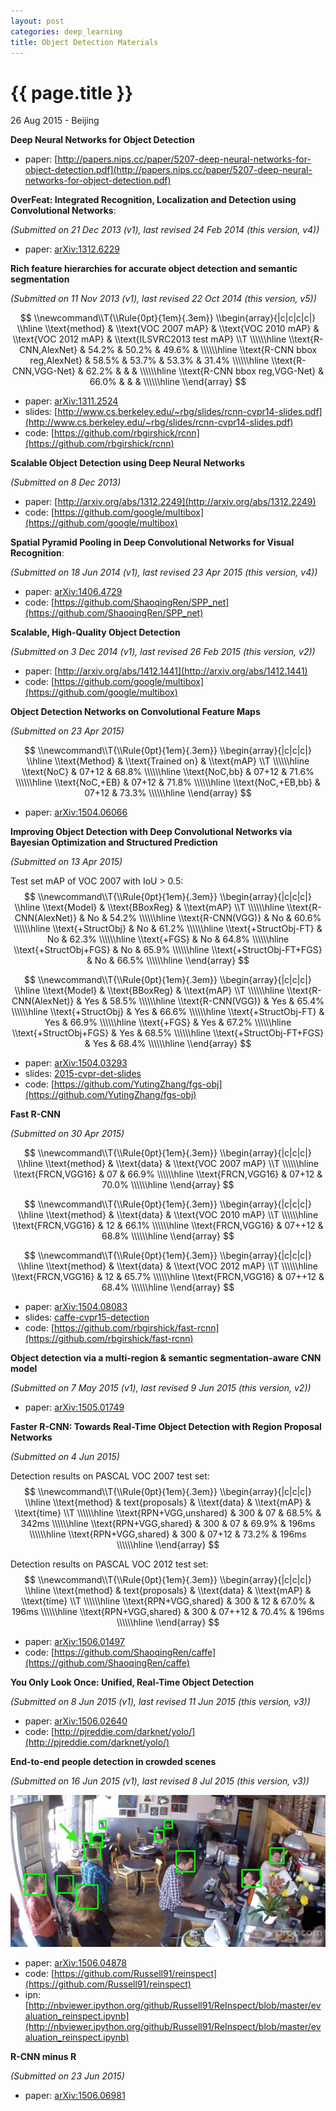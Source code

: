 ```yaml
---
layout: post
categories: deep_learning
title: Object Detection Materials
---
```


{{ page.title }}
================

<p class="meta">26 Aug 2015 - Beijing</p>

**Deep Neural Networks for Object Detection**

- paper: [http://papers.nips.cc/paper/5207-deep-neural-networks-for-object-detection.pdf](http://papers.nips.cc/paper/5207-deep-neural-networks-for-object-detection.pdf)

**OverFeat: Integrated Recognition, Localization and Detection using Convolutional Networks**:

*(Submitted on 21 Dec 2013 (v1), last revised 24 Feb 2014 (this version, v4))*

- paper: [arXiv:1312.6229](http://arxiv.org/abs/1312.6229)

**Rich feature hierarchies for accurate object detection and semantic segmentation**

*(Submitted on 11 Nov 2013 (v1), last revised 22 Oct 2014 (this version, v5))*

$$
\\newcommand\\T{\\Rule{0pt}{1em}{.3em}}
\\begin{array}{|c|c|c|c|}
\\hline
  \\text{method} & \\text{VOC 2007 mAP} & \\text{VOC 2010 mAP} & \\text{VOC 2012 mAP} & \\text{ILSVRC2013 test mAP} \\T \\\\\\hline
  \\text{R-CNN,AlexNet}           & 54.2% & 50.2% & 49.6% &        \\\\\\hline
  \\text{R-CNN bbox reg,AlexNet}  & 58.5% & 53.7% & 53.3% & 31.4%  \\\\\\hline
  \\text{R-CNN,VGG-Net}           & 62.2% &       &       &        \\\\\\hline
  \\text{R-CNN bbox reg,VGG-Net}  & 66.0% &       &       &   \\\\\\hline
\\end{array}
$$

- paper: [arXiv:1311.2524](http://arxiv.org/abs/1311.2524)
- slides: [http://www.cs.berkeley.edu/~rbg/slides/rcnn-cvpr14-slides.pdf](http://www.cs.berkeley.edu/~rbg/slides/rcnn-cvpr14-slides.pdf)
- code: [https://github.com/rbgirshick/rcnn](https://github.com/rbgirshick/rcnn)

**Scalable Object Detection using Deep Neural Networks**

*(Submitted on 8 Dec 2013)*

- paper: [http://arxiv.org/abs/1312.2249](http://arxiv.org/abs/1312.2249)
- code: [https://github.com/google/multibox](https://github.com/google/multibox)

**Spatial Pyramid Pooling in Deep Convolutional Networks for Visual Recognition**:

*(Submitted on 18 Jun 2014 (v1), last revised 23 Apr 2015 (this version, v4))*

- paper: [arXiv:1406.4729](http://arxiv.org/abs/1406.4729)
- code: [https://github.com/ShaoqingRen/SPP_net](https://github.com/ShaoqingRen/SPP_net)

**Scalable, High-Quality Object Detection**

*(Submitted on 3 Dec 2014 (v1), last revised 26 Feb 2015 (this version, v2))*

- paper: [http://arxiv.org/abs/1412.1441](http://arxiv.org/abs/1412.1441)
- code: [https://github.com/google/multibox](https://github.com/google/multibox)

**Object Detection Networks on Convolutional Feature Maps**

*(Submitted on 23 Apr 2015)*

$$
\\newcommand\\T{\\Rule{0pt}{1em}{.3em}}
\\begin{array}{|c|c|c|}
\\hline
  \\text{Method}      & \\text{Trained on} & \\text{mAP} \\T \\\\\\hline
  \\text{NoC}         & 07+12              & 68.8% \\\\\\hline
  \\text{NoC,bb}      & 07+12              & 71.6% \\\\\\hline
  \\text{NoC,+EB}     & 07+12              & 71.8% \\\\\\hline
  \\text{NoC,+EB,bb}  & 07+12              & 73.3% \\\\\\hline
\\end{array}
$$

- paper: [arXiv:1504.06066](http://arxiv.org/abs/1504.06066)

**Improving Object Detection with Deep Convolutional Networks via Bayesian Optimization
and Structured Prediction**

*(Submitted on 13 Apr 2015)*

Test set mAP of VOC 2007 with IoU > 0.5:
$$
\\newcommand\\T{\\Rule{0pt}{1em}{.3em}}
\\begin{array}{|c|c|c|}
\\hline
  \\text{Model}             & \\text{BBoxReg} & \\text{mAP} \\T \\\\\\hline
  \\text{R-CNN(AlexNet)}    & No              & 54.2% \\\\\\hline
  \\text{R-CNN(VGG)}        & No              & 60.6% \\\\\\hline
  \\text{+StructObj}        & No              & 61.2% \\\\\\hline
  \\text{+StructObj-FT}     & No              & 62.3% \\\\\\hline
  \\text{+FGS}              & No              & 64.8% \\\\\\hline
  \\text{+StructObj+FGS}    & No              & 65.9% \\\\\\hline
  \\text{+StructObj-FT+FGS} & No              & 66.5% \\\\\\hline
\\end{array}
$$

$$
\\newcommand\\T{\\Rule{0pt}{1em}{.3em}}
\\begin{array}{|c|c|c|}
\\hline
  \\text{Model}             & \\text{BBoxReg} & \\text{mAP} \\T \\\\\\hline
  \\text{R-CNN(AlexNet)}    & Yes             & 58.5% \\\\\\hline
  \\text{R-CNN(VGG)}        & Yes             & 65.4% \\\\\\hline
  \\text{+StructObj}        & Yes             & 66.6% \\\\\\hline
  \\text{+StructObj-FT}     & Yes             & 66.9% \\\\\\hline
  \\text{+FGS}              & Yes             & 67.2% \\\\\\hline
  \\text{+StructObj+FGS}    & Yes             & 68.5% \\\\\\hline
  \\text{+StructObj-FT+FGS} & Yes             & 68.4% \\\\\\hline
\\end{array}
$$

- paper: [arXiv:1504.03293](http://arxiv.org/abs/1504.03293)
- slides: [2015-cvpr-det-slides](http://www.ytzhang.net/files/publications/2015-cvpr-det-slides.pdf)
- code: [https://github.com/YutingZhang/fgs-obj](https://github.com/YutingZhang/fgs-obj)

**Fast R-CNN**

*(Submitted on 30 Apr 2015)*

$$
\\newcommand\\T{\\Rule{0pt}{1em}{.3em}}
\\begin{array}{|c|c|c|}
\\hline
  \\text{method}     & \\text{data} & \\text{VOC 2007 mAP}  \\T \\\\\\hline
  \\text{FRCN,VGG16} & 07           & 66.9%                 \\\\\\hline
  \\text{FRCN,VGG16} & 07+12        & 70.0%                 \\\\\\hline
\\end{array}
$$

$$
\\newcommand\\T{\\Rule{0pt}{1em}{.3em}}
\\begin{array}{|c|c|c|}
\\hline
  \\text{method}     & \\text{data} & \\text{VOC 2010 mAP} \\T \\\\\\hline
  \\text{FRCN,VGG16} & 12           & 66.1%                \\\\\\hline
  \\text{FRCN,VGG16} & 07++12       & 68.8%                \\\\\\hline
\\end{array}
$$

$$
\\newcommand\\T{\\Rule{0pt}{1em}{.3em}}
\\begin{array}{|c|c|c|}
\\hline
  \\text{method}     & \\text{data} & \\text{VOC 2012 mAP}  \\T \\\\\\hline
  \\text{FRCN,VGG16} & 12           & 65.7%                 \\\\\\hline
  \\text{FRCN,VGG16} & 07++12       & 68.4%                 \\\\\\hline
\\end{array}
$$

- paper: [arXiv:1504.08083](http://arxiv.org/abs/1504.08083)
- slides: [caffe-cvpr15-detection](http://tutorial.caffe.berkeleyvision.org/caffe-cvpr15-detection.pdf)
- code: [https://github.com/rbgirshick/fast-rcnn](https://github.com/rbgirshick/fast-rcnn)

**Object detection via a multi-region & semantic segmentation-aware CNN model**

*(Submitted on 7 May 2015 (v1), last revised 9 Jun 2015 (this version, v2))*

- paper: [arXiv:1505.01749](http://arxiv.org/abs/1505.01749)

**Faster R-CNN: Towards Real-Time Object Detection with Region Proposal Networks**

*(Submitted on 4 Jun 2015)*

Detection results on PASCAL VOC 2007 test set:
$$
\\newcommand\\T{\\Rule{0pt}{1em}{.3em}}
\\begin{array}{|c|c|c|}
\\hline
  \\text{method}           & text{proposals} & \\text{data} & \\text{mAP} & \\text{time}  \\T \\\\\\hline
  \\text{RPN+VGG,unshared} & 300             & 07           & 68.5%       & 342ms             \\\\\\hline
  \\text{RPN+VGG,shared}   & 300             & 07           & 69.9%       & 196ms             \\\\\\hline
  \\text{RPN+VGG,shared}   & 300             & 07+12        & 73.2%       & 196ms             \\\\\\hline
\\end{array}
$$

Detection results on PASCAL VOC 2012 test set:
$$
\\newcommand\\T{\\Rule{0pt}{1em}{.3em}}
\\begin{array}{|c|c|c|}
\\hline
  \\text{method}           & text{proposals} & \\text{data} & \\text{mAP} & \\text{time}  \\T \\\\\\hline
  \\text{RPN+VGG,shared}   & 300             & 12           & 67.0%       & 196ms             \\\\\\hline
  \\text{RPN+VGG,shared}   & 300             & 07++12       & 70.4%       & 196ms             \\\\\\hline
\\end{array}
$$

- paper: [arXiv:1506.01497](http://arxiv.org/abs/1506.01497)
- code: [https://github.com/ShaoqingRen/caffe](https://github.com/ShaoqingRen/caffe)

**You Only Look Once: Unified, Real-Time Object Detection**

*(Submitted on 8 Jun 2015 (v1), last revised 11 Jun 2015 (this version, v3))*

- paper: [arXiv:1506.02640](http://arxiv.org/abs/1506.02640)
- code: [http://pjreddie.com/darknet/yolo/](http://pjreddie.com/darknet/yolo/)

**End-to-end people detection in crowded scenes**

*(Submitted on 16 Jun 2015 (v1), last revised 8 Jul 2015 (this version, v3))*

<img src="/assets/object-detection-materials/end_to_end_people_detection_in_crowded_scenes.jpg"/>

- paper: [arXiv:1506.04878](http://arxiv.org/abs/1506.04878)
- code: [https://github.com/Russell91/reinspect](https://github.com/Russell91/reinspect)
- ipn: [http://nbviewer.ipython.org/github/Russell91/ReInspect/blob/master/evaluation_reinspect.ipynb](http://nbviewer.ipython.org/github/Russell91/ReInspect/blob/master/evaluation_reinspect.ipynb)

**R-CNN minus R**

*(Submitted on 23 Jun 2015)*

- paper: [arXiv:1506.06981](http://arxiv.org/abs/1506.06981)
